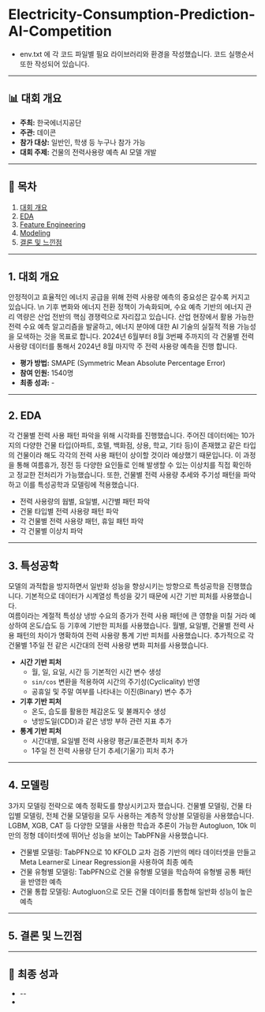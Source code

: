 # Electricity-Consumption-Prediction-AI-Competition

- env.txt 에 각 코드 파일별 필요 라이브러리와 환경을 작성했습니다. 코드 실행순서 또한 작성되어 있습니다.

---

## 📊 대회 개요

* **주최:** 한국에너지공단
* **주관:** 데이콘
* **참가 대상:** 일반인, 학생 등 누구나 참가 가능
* **대회 주제:** 건물의 전력사용량 예측 AI 모델 개발

---

## 📂 목차

1. [대회 개요](##대회-개요)
2. [EDA](##데이터-처리마스킹)
3. [Feature Engineering](##특성공학)
4. [Modeling](##모델링)
5. [결론 및 느낀점](##결론-및-느낀점)

---

## 1. 대회 개요
안정적이고 효율적인 에너지 공급을 위해 전력 사용량 예측의 중요성은 갈수록 커지고 있습니다. \n
기후 변화와 에너지 전환 정책이 가속화되며, 수요 예측 기반의 에너지 관리 역량은 산업 전반의 핵심 경쟁력으로 자리잡고 있습니다.
산업 현장에서 활용 가능한 전력 수요 예측 알고리즘을 발굴하고, 에너지 분야에 대한 AI 기술의 실질적 적용 가능성을 모색하는 것을 목표로 합니다.
2024년 6월부터 8월 3번째 주까지의 각 건물별 전력 사용량 데이터를 통해서 2024년 8월 마지막 주 전력 사용량 예측을 진행 합니다. 

* **평가 방법:** SMAPE (Symmetric Mean Absolute Percentage Error)
* **참여 인원:** 1540명 
* **최종 성과:** -

---

## 2. EDA 

각 건물별 전력 사용 패턴 파악을 위해 시각화를 진행했습니다. 
주어진 데이터에는 10가지의 다양한 건물 타입(아파트, 호텔, 백화점, 상용, 학교, 기타 등)이 존재했고 같은 타입의 건물이라 해도 각각의 전력 사용 패턴이 상이할 것이라 예상했기 때문입니다. 
이 과정을 통해 여름휴가, 정전 등 다양한 요인들로 인해 발생할 수 있는 이상치를 직접 확인하고 정교한 전처리가 가능했습니다. 
또한, 건물별 전력 사용량 추세와 주기성 패턴을 파악하고 이를 특성공학과 모델링에 적용했습니다. 

* 전력 사용량의 웝별, 요일별, 시간별 패턴 파악 
* 건물 타입별 전력 사용량 패턴 파악 
* 각 건물별 전력 사용량 패턴, 휴일 패턴 파악 
* 각 건물별 이상치 파악 

---

## 3. 특성공학

모델의 과적합을 방지하면서 일반화 성능을 향상시키는 방향으로 특성공학을 진행했습니다. 
기본적으로 데이터가 시계열성 특성을 갖기 때문에 시간 기반 피처를 사용했습니다.  
여름이라는 계절적 특성상 냉방 수요의 증가가 전력 사용 패턴에 큰 영향을 미칠 거라 예상하여 온도/습도 등 기후에 기반한 피처를 사용했습니다. 
월별, 요일별, 건물별 전력 사용 패턴의 차이가 명확하여 전력 사용량 통계 기반 피처를 사용했습니다. 
추가적으로 각 건물별 1주일 전 같은 시간대의 전력 사용량 변화 피처를 사용했습니다.

* **시간 기반 피처**
    * 월, 일, 요일, 시간 등 기본적인 시간 변수 생성
    * `sin/cos` 변환을 적용하여 시간의 주기성(Cyclicality) 반영
    * 공휴일 및 주말 여부를 나타내는 이진(Binary) 변수 추가
* **기후 기반 피처**
    * 온도, 습도를 활용한 체감온도 및 불쾌지수 생성
    * 냉방도일(CDD)과 같은 냉방 부하 관련 지표 추가
* **통계 기반 피처**
    * 시간대별, 요일별 전력 사용량 평균/표준편차 피처 추가 
    * 1주일 전 전력 사용량 단기 추세(기울기) 피처 추가 

---

## 4. 모델링

3가지 모델링 전략으로 예측 정확도를 향상시키고자 했습니다. 
건물별 모델링, 건물 타입별 모델링, 전체 건물 모델링을 모두 사용하는 계층적 앙상블 모델링을 사용했습니다.
LGBM, XGB, CAT 등 다양한 모델을 사용한 학습과 추론이 가능한 Autogluon, 10k 미만의 정형 데이터셋에 뛰어난 성능을 보이는 TabPFN을 사용했습니다.

* 건물별 모델링: TabPFN으로 10 KFOLD 교차 검증 기반의 메타 데이터셋을 만들고 Meta Learner로 Linear Regression을 사용하여 최종 예측
* 건물 유형별 모델링: TabPFN으로 건물 유형별 모델을 학습하여 유형별 공통 패턴을 반영한 예측 
* 건물 통합 모델링: Autogluon으로 모든 건물 데이터를 통합해 일반화 성능이 높은 예측 
---

## 5. 결론 및 느낀점


---

## 🎉 최종 성과

* -- 
* 
